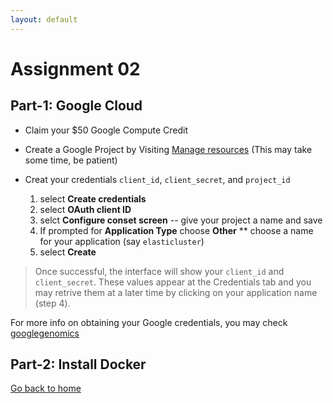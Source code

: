 ```yaml
---
layout: default 
---
```



# Assignment 02


## Part-1: Google Cloud

* Claim your $50 Google Compute Credit
* Create a Google Project by Visiting [Manage resources](https://console.cloud.google.com/cloud-resource-manager?_ga=2.13784503.-1419916998.1496658742) (This may take some time, be patient)

* Creat your credentials `client_id`, `client_secret`, and `project_id`
   1. select **Create credentials**
   2. select **OAuth client ID**
   3. selct  **Configure conset screen** -- give your project a name and save
   4. If prompted for **Application Type** choose **Other** 
        ** choose a name for your application (say `elasticluster`)
   5. select **Create** 

> Once successful, the interface will show your `client_id`  and `client_secret`.
> These values appear at the Credentials tab and you may retrive them at a later time by clicking on your application name (step 4).

For more info on obtaining your Google credentials, you may check [googlegenomics](http://googlegenomics.readthedocs.io/en/latest/use_cases/setup_gridengine_cluster_on_compute_engine/)

## Part-2: Install Docker



[Go back to home](./)
